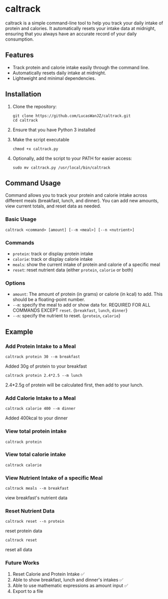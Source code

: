 # caltrack

caltrack is a simple command-line tool to help you track your daily intake of protein and calories. It automatically resets your intake data at midnight, ensuring that you always have an accurate record of your daily consumption.

## Features

- Track protein and calorie intake easily through the command line.
- Automatically resets daily intake at midnight.
- Lightweight and minimal dependencies.

## Installation

1. Clone the repository:

   ```
   git clone https://github.com/LucasWanJZ/caltrack.git
   cd caltrack
   ```

2. Ensure that you have Python 3 installed
3. Make the script executable
   ```
   chmod +x caltrack.py
   ```
4. Optionally, add the script to your PATH for easier access:
   ```
   sudo mv caltrack.py /usr/local/bin/caltrack
   ```

## Command Usage

Command allows you to track your protein and calorie intake across different meals (breakfast, lunch, and dinner).
You can add new amounts, view current totals, and reset data as needed.

### Basic Usage

```
caltrack <command> [amount] [--m <meal>] [--n <nutrient>]
```

### Commands

- `protein`: track or display protein intake
- `calorie`: track or display calorie intake
- `meals`: show the current intake of protein and calorie of a specific meal
- `reset`: reset nutrient data (either `protein`, `calorie` or both)

### Options

- `amount`: The amount of protein (in grams) or calorie (in kcal) to add. This should
  be a floating-point number.
- `--m`: specify the meal to add or show data for. REQUIRED FOR ALL COMMANDS EXCEPT `reset`. {`breakfast`, `lunch`, `dinner`}
- `--n`: specify the nutrient to reset. {`protein`, `calorie`}

## Example

### Add Protein Intake to a Meal

```
caltrack protein 30 --m breakfast
```

Added 30g of protein to your breakfast

```
caltrack protein 2.4*2.5 --m lunch
```

2.4\*2.5g of protein will be calculated first, then add to your lunch.

### Add Calorie Intake to a Meal

```
caltrack calorie 400 --m dinner
```

Added 400kcal to your dinner

### View total protein intake

```
caltrack protein
```

### View total calorie intake

```
caltrack calorie
```

### View Nutrient Intake of a specific Meal

```
caltrack meals --m breakfast
```

view breakfast's nutrient data

### Reset Nutrient Data

```
caltrack reset --n protein
```

reset protein data

```
caltrack reset
```

reset all data

### Future Works

1. Reset Calorie and Protein Intake ✅
2. Able to show breakfast, lunch and dinner's intakes ✅
3. Able to use mathematic expressions as amount input ✅
4. Export to a file
